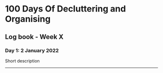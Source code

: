 # 100 Days Of Decluttering and Organising

## Log book - Week X

### Day 1: 2 January 2022

Short description

---
